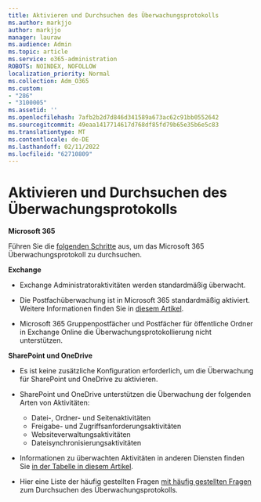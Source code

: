 ```yaml
---
title: Aktivieren und Durchsuchen des Überwachungsprotokolls
ms.author: markjjo
author: markjjo
manager: lauraw
ms.audience: Admin
ms.topic: article
ms.service: o365-administration
ROBOTS: NOINDEX, NOFOLLOW
localization_priority: Normal
ms.collection: Adm_O365
ms.custom:
- "286"
- "3100005"
ms.assetid: ''
ms.openlocfilehash: 7afb2b2d7d846d341589a673ac62c91bb0552642
ms.sourcegitcommit: 49eaa1417714617d768df85fd79b65e35b6e5c83
ms.translationtype: MT
ms.contentlocale: de-DE
ms.lasthandoff: 02/11/2022
ms.locfileid: "62710809"
---
```

# <a name="enable-and-search-the-audit-log"></a>Aktivieren und Durchsuchen des Überwachungsprotokolls

**Microsoft 365**

Führen Sie die [folgenden Schritte](https://docs.microsoft.com/microsoft-365/compliance/search-the-audit-log-in-security-and-compliance#search-the-audit-log) aus, um das Microsoft 365 Überwachungsprotokoll zu durchsuchen.

**Exchange**

- Exchange Administratoraktivitäten werden standardmäßig überwacht.

- Die Postfachüberwachung ist in Microsoft 365 standardmäßig aktiviert. Weitere Informationen finden Sie in  [diesem Artikel](https://docs.microsoft.com/microsoft-365/compliance/enable-mailbox-auditing).

- Microsoft 365 Gruppenpostfächer und Postfächer für öffentliche Ordner in Exchange Online die Überwachungsprotokollierung nicht unterstützen.

**SharePoint und OneDrive**

- Es ist keine zusätzliche Konfiguration erforderlich, um die Überwachung für SharePoint und OneDrive zu aktivieren.

- SharePoint und OneDrive unterstützen die Überwachung der folgenden Arten von Aktivitäten:

    - Datei-, Ordner- und Seitenaktivitäten
    - Freigabe- und Zugriffsanforderungsaktivitäten 
    - Websiteverwaltungsaktivitäten
    - Dateisynchronisierungsaktivitäten

- Informationen zu überwachten Aktivitäten in anderen Diensten finden Sie  [in der Tabelle in diesem Artikel](https://docs.microsoft.com/microsoft-365/compliance/search-the-audit-log-in-security-and-compliance#audited-activities).

- Hier eine Liste der häufig gestellten Fragen [mit häufig gestellten Fragen](https://docs.microsoft.com/microsoft-365/compliance/search-the-audit-log-in-security-and-compliance#frequently-asked-questions) zum Durchsuchen des Überwachungsprotokolls.